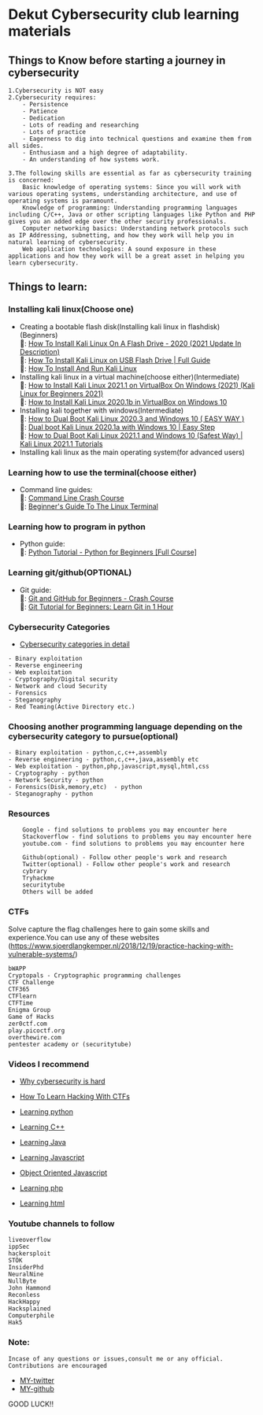 # Dekut Cybersecurity club learning materials

## Things to Know before starting a journey in cybersecurity
```
1.Cybersecurity is NOT easy
2.Cybersecurity requires:
	- Persistence
	- Patience
	- Dedication
	- Lots of reading and researching
	- Lots of practice
    - Eagerness to dig into technical questions and examine them from all sides.
    - Enthusiasm and a high degree of adaptability.
    - An understanding of how systems work.

3.The following skills are essential as far as cybersecurity training is concerned:
    Basic knowledge of operating systems: Since you will work with various operating systems, understanding architecture, and use of operating systems is paramount.
    Knowledge of programming: Understanding programming languages including C/C++, Java or other scripting languages like Python and PHP gives you an added edge over the other security professionals.
    Computer networking basics: Understanding network protocols such as IP Addressing, subnetting, and how they work will help you in natural learning of cybersecurity.
    Web application technologies: A sound exposure in these applications and how they work will be a great asset in helping you learn cybersecurity.
```



## Things to learn:
### Installing kali linux(Choose one)
	

- Creating a bootable flash disk(Installing kali linux in flashdisk)(Beginners)<br>
	🐧: [How To Install Kali Linux On A Flash Drive - 2020 (2021 Update In Description)](https://www.youtube.com/watch?v=BsuJvMkH-eE)<br>
	🐧: [How To Install Kali Linux on USB Flash Drive | Full Guide](https://www.youtube.com/watch?v=IEAMopVfw30)<br>
	🐧: [How To Install And Run Kali Linux](https://www.youtube.com/watch?v=pT73r1obOhI)<br>
- Installing kali linux in a virtual machine(choose either)(Intermediate)<br>
	🐧: [How to Install Kali Linux 2021.1 on VirtualBox On Windows (2021) (Kali Linux for Beginners 2021)](https://www.youtube.com/watch?v=ZXlDkMC9N34)<br>
	🐧: [How to Install Kali Linux 2020.1b in VirtualBox on Windows 10](https://www.youtube.com/watch?v=V_Payl5FlgQ)<br>
- Installing kali together with windows(Intermediate)<br>
	🐧: [How to Dual Boot Kali Linux 2020.3 and Windows 10 ( EASY WAY )](https://www.youtube.com/watch?v=BRk71KypnBg)<br>
	🐧: [Dual boot Kali Linux 2020.1a with Windows 10 | Easy Step](https://www.youtube.com/watch?v=DRhuVxaBuKU)<br>
	🐧: [How to Dual Boot Kali Linux 2021.1 and Windows 10 (Safest Way) | Kali Linux 2021.1 Tutorials](https://www.youtube.com/watch?v=sll0raD7C48)<br>
- Installing kali linux as the main operating system(for advanced users)<br>


### Learning how to use the terminal(choose either)

- Command line guides:<br>
	🐧: [Command Line Crash Course](https://www.youtube.com/watch?v=yz7nYlnXLfE)<br>
	🐧: [Beginner's Guide To The Linux Terminal](https://www.youtube.com/watch?v=s3ii48qYBxA)<br>

### Learning how to program in python
- Python guide:<br>
	🐧: [Python Tutorial - Python for Beginners [Full Course]](https://www.youtube.com/watch?v=_uQrJ0TkZlc)<br>

### Learning git/github(OPTIONAL)
- Git guide:<br>
	🐧: [Git and GitHub for Beginners - Crash Course](https://www.youtube.com/watch?v=RGOj5yH7evk)<br>
	🐧: [Git Tutorial for Beginners: Learn Git in 1 Hour](https://www.youtube.com/watch?v=8JJ101D3knE)<br>


### Cybersecurity Categories
- [Cybersecurity categories in detail](https://www.youtube.com/watch?v=vI79qT4lcfA)
```
- Binary exploitation
- Reverse engineering
- Web exploitation
- Cryptography/Digital security
- Network and cloud Security
- Forensics 
- Steganography
- Red Teaming(Active Directory etc.)
```

### Choosing another programming language depending on the cybersecurity category to pursue(optional)
```
- Binary exploitation - python,c,c++,assembly
- Reverse engineering - python,c,c++,java,assembly etc
- Web exploitation - python,php,javascript,mysql,html,css
- Cryptography - python
- Network Security - python
- Forensics(Disk,memory,etc)  - python
- Steganography - python
```

### Resources
```
	Google - find solutions to problems you may encounter here
	Stackoverflow - find solutions to problems you may encounter here
	youtube.com - find solutions to problems you may encounter here

	Github(optional) - Follow other people's work and research
	Twitter(optional) - Follow other people's work and research
	cybrary
	Tryhackme
	securitytube
	Others will be added
```

### CTFs
Solve capture the flag challenges here to gain some skills and experience.You can use any of these websites
(https://www.sjoerdlangkemper.nl/2018/12/19/practice-hacking-with-vulnerable-systems/)
```
bWAPP
Cryptopals - Cryptographic programming challenges
CTF Challenge
CTF365
CTFlearn
CTFTime
Enigma Group
Game of Hacks
zer0ctf.com 
play.picoctf.org 
overthewire.com 
pentester academy or (securitytube)
```
### Videos I recommend

- [Why cybersecurity is hard](https://www.youtube.com/watch?v=vI79qT4lcfA)

- [How To Learn Hacking With CTFs](https://www.youtube.com/watch?v=Lus7aNf2xDg)

- [Learning python](https://www.youtube.com/watch?v=_uQrJ0TkZlc)

- [Learning C++](https://www.youtube.com/watch?v=vLnPwxZdW4Y)

- [Learning Java](https://www.youtube.com/watch?v=eIrMbAQSU34)

- [Learning Javascript](https://www.youtube.com/watch?v=W6NZfCO5SIk)
	
- [Object Oriented Javascript](https://www.youtube.com/watch?v=PFmuCDHHpwk)

- [Learning php](www.youtube.com/watch?v=OK_JCtrrv-c)

- [Learning html](https://www.youtube.com/watch?v=qz0aGYrrlhU)


### Youtube channels to follow
```
liveoverflow
ippSec
hackersploit
STÖK
InsiderPhd
NeuralNine
NullByte
John Hammond
Reconless
HackHappy
Hacksplained
Computerphile
Hak5
```

### Note:
```
Incase of any questions or issues,consult me or any official.
Contributions are encouraged
```
- [MY-twitter](https://twitter.com/xubzer0)
- [MY-github](https://github.com/xubzero)

GOOD LUCK!!
